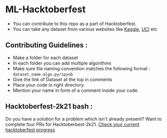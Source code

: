 # ML-Hacktoberfest
- You can contribute to this repo as a part of Hacktoberfest.
- You can take any dataset from various websites like [Kaggle](https://www.kaggle.com/), [UCI](https://archive.ics.uci.edu/ml/datasets.php) etc

## Contributing Guidelines :
- Make a folder for each dataset
- In each folder you can add multiple algorithms 
- Make sure file naming convention matches the following format : `dataset_name-algo.py/ipynb`
- Give the link of Dataset at the top in comments
- Place your code in right directory.
- Mention your name in form of a comment inside your code. 

## Hacktoberfest-2k21 bash :
Do you have a solution for a problem which isn't already present? Want to complete four PRs for Hacktoberbest-2k21. 
<a href="https://hacktoberfest.digitalocean.com/">Check your current hacktoberfest progress</a>
